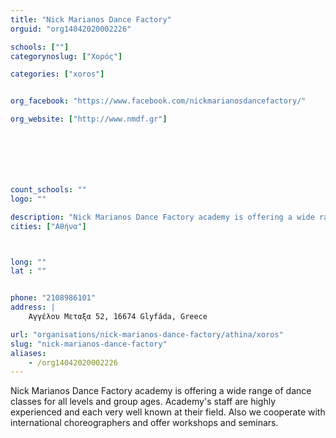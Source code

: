 ```yaml
---
title: "Nick Marianos Dance Factory"
orguid: "org14042020002226"

schools: [""]
categorynoslug: ["Χορός"]

categories: ["xoros"]


org_facebook: "https://www.facebook.com/nickmarianosdancefactory/"

org_website: ["http://www.nmdf.gr"]







count_schools: ""
logo: ""

description: "Nick Marianos Dance Factory academy is offering a wide range of dance classes for all levels and group ages. Academy&#39;s staff are highly experienced and each very well known at their field. Also we cooperate with international choreographers and offer workshops and seminars."
cities: ["Αθήνα"]



long: ""
lat : ""


phone: "2108986101"
address: |
    Αγγέλου Μεταξα 52, 16674 Glyfáda, Greece

url: "organisations/nick-marianos-dance-factory/athina/xoros"
slug: "nick-marianos-dance-factory"
aliases:
    - /org14042020002226
---
```


Nick Marianos Dance Factory academy is offering a wide range of dance classes for all levels and group ages. Academy&#39;s staff are highly experienced and each very well known at their field. Also we cooperate with international choreographers and offer workshops and seminars.
